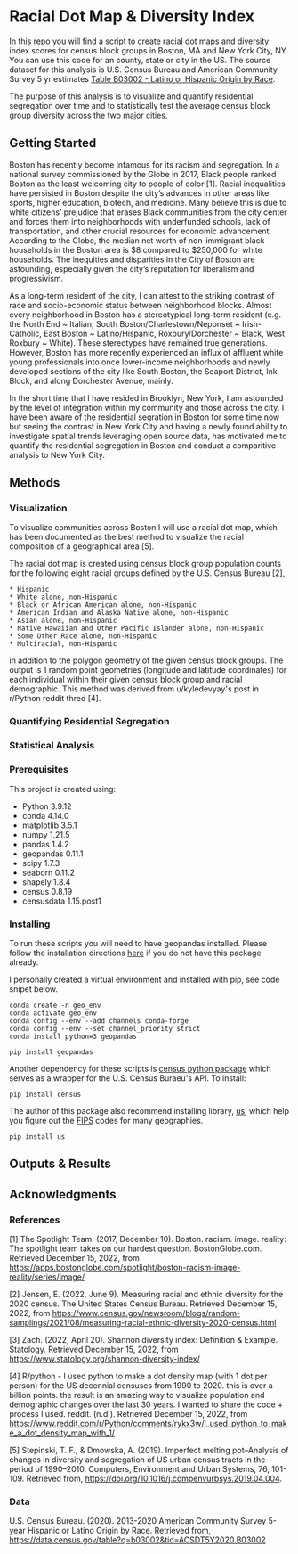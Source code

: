 # Racial Dot Map & Diversity Index

In this repo you will find a script to create racial dot maps and diversity index scores for census block groups in Boston, MA and New York City, NY. You can use this code for an county, state or city in the US. The source dataset for this analysis is U.S. Census Bureau and American Community Survey 5 yr estimates [Table B03002 - Latino or Hispanic Origin by Race](https://data.census.gov/table?q=b03002&tid=ACSDT5Y2020.B03002).

The purpose of this analysis is to visualize and quantify residential segregation over time and to statistically test the average census block group diversity across the two major cities.

## Getting Started

Boston has recently become infamous for its racism and segregation. In a national survey commissioned by the Globe in 2017, Black people ranked Boston as the least welcoming city to people of color \[1\]. Racial inequalities have persisted in Boston despite the city’s advances in other areas like sports, higher education, biotech, and medicine. Many believe this is due to white citizens’ prejudice that erases Black communities from the city center and forces them into neighborhoods with underfunded schools, lack of transportation, and other crucial resources for economic advancement. According to the Globe, the median net worth of non-immigrant black households in the Boston area is $8 compared to $250,000 for white households. The inequities and disparities in the City of Boston are astounding, especially given the city’s reputation for liberalism and progressivism.

As a long-term resident of the city, I can attest to the striking contrast of race and socio-economic status between neighborhood blocks. Almost every neighborhood in Boston has a stereotypical long-term resident (e.g. the North End ~ Italian, South Boston/Charlestown/Neponset ~ Irish-Catholic, East Boston ~ Latino/Hispanic, Roxbury/Dorchester ~ Black, West Roxbury ~ White). These stereotypes have remained true generations. However, Boston has more recently experienced an influx of affluent white young professionals into once lower-income neighborhoods and newly developed sections of the city like South Boston, the Seaport District, Ink Block, and along Dorchester Avenue, mainly.  

In the short time that I have resided in Brooklyn, New York, I am astounded by the level of integration within my community and those across the city. I have been aware of the residential segration in Boston for some time now but seeing the contrast in New York City and having a newly found ability to investigate spatial trends leveraging open source data, has motivated me to quantify the residential segregation in Boston and conduct a comparitive analysis to New York City. 

## Methods

### Visualization

To visualize communities across Boston I will use a racial dot map, which has been documented as the best method to visualize the racial composition of a geographical area \[5\]. 

The racial dot map is created using census block group population counts for the following eight racial groups defined by the U.S. Census Bureau \[2\],

    * Hispanic
    * White alone, non-Hispanic
    * Black or African American alone, non-Hispanic
    * American Indian and Alaska Native alone, non-Hispanic
    * Asian alone, non-Hispanic
    * Native Hawaiian and Other Pacific Islander alone, non-Hispanic
    * Some Other Race alone, non-Hispanic
    * Multiracial, non-Hispanic

in addition to the polygon geometry of the given census block groups. The output is 1 random point geometries (longitude and latitude coordinates) for each individual within their given census block group and racial demographic. This method was derived from u/kyledevyay's post in r/Python reddit thred \[4\].

### Quantifying Residential Segregation



### Statistical Analysis

### Prerequisites

This project is created using:

* Python 3.9.12
* conda 4.14.0
* matplotlib 3.5.1
* numpy 1.21.5
* pandas 1.4.2
* geopandas 0.11.1
* scipy 1.7.3
* seaborn 0.11.2
* shapely 1.8.4
* census 0.8.19
* censusdata 1.15.post1


### Installing

To run these scripts you will need to have geopandas installed. Please follow the installation directions [here](https://geopandas.org/en/stable/getting_started/install.html#creating-a-new-environment) if you do not have this package already.

I personally created a virtual environment and installed with pip, see code snipet below.

```
conda create -n geo_env
conda activate geo_env
conda config --env --add channels conda-forge
conda config --env --set channel_priority strict
conda install python=3 geopandas

pip install geopandas
```

Another dependency for these scripts is [census python package](https://github.com/datamade/census) which serves as a wrapper for the U.S. Census Buraeu's API. To install:

```
pip install census
```
 The author of this package also recommend installing library, [us](https://pypi.python.org/pypi/us), which help you figure out the [FIPS](https://en.wikipedia.org/wiki/Federal_Information_Processing_Standard_state_code) codes for many geographies. 
 
```
pip install us
```


## Outputs & Results



## Acknowledgments

### References

\[1\] The Spotlight Team. (2017, December 10). Boston. racism. image. reality: The spotlight team takes on our hardest question. BostonGlobe.com. Retrieved December 15, 2022, from https://apps.bostonglobe.com/spotlight/boston-racism-image-reality/series/image/ 

\[2\] Jensen, E. (2022, June 9). Measuring racial and ethnic diversity for the 2020 census. The United States Census Bureau. Retrieved December 15, 2022, from https://www.census.gov/newsroom/blogs/random-samplings/2021/08/measuring-racial-ethnic-diversity-2020-census.html 

\[3\] Zach. (2022, April 20). Shannon diversity index: Definition & Example. Statology. Retrieved December 15, 2022, from https://www.statology.org/shannon-diversity-index/ 

\[4\] R/python - I used python to make a dot density map (with 1 dot per person) for the US decennial censuses from 1990 to 2020. this is over a billion points. the result is an amazing way to visualize population and demographic changes over the last 30 years. I wanted to share the code + process I used. reddit. (n.d.). Retrieved December 15, 2022, from https://www.reddit.com/r/Python/comments/rykx3w/i_used_python_to_make_a_dot_density_map_with_1/ 

\[5\] Stepinski, T. F., & Dmowska, A. (2019). Imperfect melting pot–Analysis of changes in diversity and segregation of US urban census tracts in the period of 1990–2010. Computers, Environment and Urban Systems, 76, 101-109. Retrieved from, https://doi.org/10.1016/j.compenvurbsys.2019.04.004.

### Data

U.S. Census Bureau. (2020). 2013-2020 American Community Survey 5-year Hispanic or Latino Origin by Race.  Retrieved from, https://data.census.gov/table?q=b03002&tid=ACSDT5Y2020.B03002
